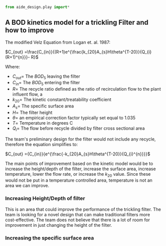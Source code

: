 ```python
from aide_design.play import*
```
## A BOD kinetics model for a trickling Filter and how to improve
The modified Velz Equation from Logan et. al. 1987:

$C_{out} =\frac{C_{in}}{(R+1)e^{\frac{k_{20}A_{s}H\theta^{T-20}}{Q_{i}(R+1)^{n}}}- R}$

Where:
* $C_{out}=$ The $BOD_{5}$ leaving the filter
* $C_{in}=$ The $BOD_{5}$ entering the filter
* $R=$  The recycle ratio defined as the ratio of recirculation flow to the plant influent flow, a
* $k_{20}=$ The kinetic constant/treatability coefficient
* $A_{s}=$ The specific surface area
* $H=$ The filter height
* $\theta=$ an empirical correction factor typically set equal to 1.035
* $T=$ Temperature in degrees C
* $Q_{i}=$ The flow before recycle divided by filter cross sectional area

The team's preliminary design for the filter would not include any recycle, therefore the equation simplifies to:

$C_{out} ={C_{in}}{e^{\frac{-k_{20}A_{s}H\theta^{T-20}}{Q_{i}^{n}}}}$

The main points of improvement based on the kinetic model would be to increase the height/depth of the filter, increase the surface area, increase temperature, lower the flow rate, or increase the $k_{20}$ value. Since these would not be put in a temperature controlled area, temperature is not an area we can improve. 

### Increasing Height/Depth of filter
This is an area that could improve the performance of the trickling filter. The team is looking for a novel design that can make traditional filters more cost-effective. The team does not believe that there is a lot of room for improvement in just changing the height of the filter.

### Increasing the specific surface area
